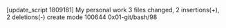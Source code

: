 [update_script 1809181] My personal work
 3 files changed, 2 insertions(+), 2 deletions(-)
 create mode 100644 0x01-git/bash/98
